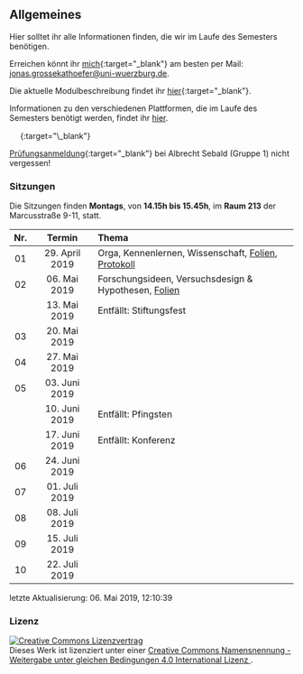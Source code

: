 ## Allgemeines

Hier solltet ihr alle Informationen finden, die wir im Laufe des
Semesters benötigen.

Erreichen könnt ihr
[mich](http://www.i1.psychologie.uni-wuerzburg.de/ekp/personen/jonas-grossekathoefer/){:target="\_blank"}
am besten per Mail: <jonas.grossekathoefer@uni-wuerzburg.de>.

Die aktuelle Modulbeschreibung findet ihr
[hier](https://www2.uni-wuerzburg.de/mhb/MB-de-06-PSY-EFM-152-m01.pdf){:target="\_blank"}.

Informationen zu den verschiedenen Plattformen, die im Laufe des
Semesters benötigt werden, findet ihr
[hier](material/account.html).

<img src="https://s3.amazonaws.com/cloud.ohloh.net/attachments/88839/circle_logo_med.png" width="15" height="15" />
<https://osf.io/9axfe/>{:target="\_blank"}

[Prüfungsanmeldung](https://www-sbhome1.zv.uni-wuerzburg.de/qisserver/rds?state=verpublish&status=init&vmfile=no&publishid=201046&moduleCall=webInfo&publishConfFile=webInfo&publishSubDir=veranstaltung){:target="\_blank"}
bei Albrecht Sebald (Gruppe 1) nicht vergessen\!

### Sitzungen

Die Sitzungen finden **Montags**, von **14.15h bis 15.45h**, im **Raum
213** der Marcusstraße 9-11,
statt.

| Nr. |     Termin      | Thema                                                                                                        |
| :-: | :-------------: | :----------------------------------------------------------------------------------------------------------- |
| 01  | 29\. April 2019 | Orga, Kennenlernen, Wissenschaft, [Folien](./slides/01-orga.html), [Protokoll](./protocols/01-protocol.html) |
| 02  |  06\. Mai 2019  | Forschungsideen, Versuchsdesign & Hypothesen, [Folien](./slides/02-hypo.html)                                |
|     |  13\. Mai 2019  | Entfällt: Stiftungsfest                                                                                      |
| 03  |  20\. Mai 2019  |                                                                                                              |
| 04  |  27\. Mai 2019  |                                                                                                              |
| 05  | 03\. Juni 2019  |                                                                                                              |
|     | 10\. Juni 2019  | Entfällt: Pfingsten                                                                                          |
|     | 17\. Juni 2019  | Entfällt: Konferenz                                                                                          |
| 06  | 24\. Juni 2019  |                                                                                                              |
| 07  | 01\. Juli 2019  |                                                                                                              |
| 08  | 08\. Juli 2019  |                                                                                                              |
| 09  | 15\. Juli 2019  |                                                                                                              |
| 10  | 22\. Juli 2019  |                                                                                                              |

letzte Aktualisierung: 06. Mai 2019,
12:10:39

### Lizenz

<a rel="license" href="http://creativecommons.org/licenses/by-sa/4.0/"><img alt="Creative Commons Lizenzvertrag" style="border-width:0" src="https://i.creativecommons.org/l/by-sa/4.0/88x31.png" /></a><br />Dieses
Werk ist lizenziert unter einer
<a rel="license" href="http://creativecommons.org/licenses/by-sa/4.0/">Creative
Commons Namensnennung - Weitergabe unter gleichen Bedingungen 4.0
International Lizenz </a>.
